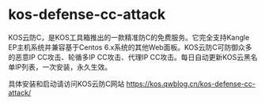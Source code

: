 # kos-defense-cc-attack
KOS云防C，是KOS工具箱推出的一款精准防C的免费服务。它完全支持Kangle EP主机系统并兼容基于Centos 6.x系统的其他Web面板。KOS云防C可防御众多的恶意IP CC攻击、轮循多IP CC攻击、代理IP CC攻击。每日自动更新KOS云黑名单IP列表，一次安装，永久生效。

具体安装和启动请访问KOS云防C网站 https://kos.qwblog.cn/kos-defense-cc-attack/
